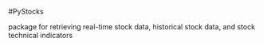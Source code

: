 #PyStocks

package for retrieving real-time stock data, historical stock data, and stock technical indicators
